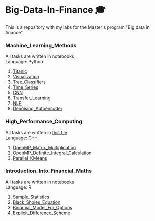 # Big-Data-In-Finance :mortar_board: 
This is a repository with my labs for the Master's program "Big data in finance" 

### Machine_Learning_Methods 
All tasks are written in notebooks  
Language: Python
1. [Titanic](https://github.com/ZhdanovPasha/Big-Data-In-Finance/blob/master/Machine_Learning_Methods/Lab01_Titanic/Lab01_Titanic.ipynb)
2. [Visualization](https://github.com/ZhdanovPasha/Big-Data-In-Finance/blob/master/Machine_Learning_Methods/Lab02_Visualization/Lab02_Visualization.ipynb)
3. [Tree_Classifiers](https://github.com/ZhdanovPasha/Big-Data-In-Finance/blob/master/Machine_Learning_Methods/Lab03_Tree_Classifiers/Lab03_Tree_Classifiers.ipynb)
4. [Time_Series](https://github.com/ZhdanovPasha/Big-Data-In-Finance/blob/master/Machine_Learning_Methods/Lab04_Time_Series/Lab04_Time_Series.ipynb)
5. [CNN](https://github.com/ZhdanovPasha/Big-Data-In-Finance/blob/master/Machine_Learning_Methods/Lab05_CNN_And_Lab06_Transfer_Learning/Lab05_CNN_and_Lab06_Transfer_Learning.ipynb)
6. [Transfer_Learning](https://github.com/ZhdanovPasha/Big-Data-In-Finance/blob/master/Machine_Learning_Methods/Lab05_CNN_And_Lab06_Transfer_Learning/Lab05_CNN_and_Lab06_Transfer_Learning.ipynb)
7. [NLP](https://github.com/ZhdanovPasha/Big-Data-In-Finance/blob/master/Machine_Learning_Methods/Lab07_NLP/Lab07_NLP.ipynb)
8. [Denoising_Autoencoder](https://github.com/ZhdanovPasha/Big-Data-In-Finance/blob/master/Machine_Learning_Methods/Lab08_Denoising_Autoencoder/Lab08_Denoising_Autoencoder.ipynb)

### High_Performance_Computing 
All tasks are written in [this file](https://github.com/ZhdanovPasha/Big-Data-In-Finance/blob/master/High_Performance_Computing/Tasks.pdf)  
Language: C++
1. [OpenMP_Matrix_Multiplication](https://github.com/ZhdanovPasha/Big-Data-In-Finance/blob/master/High_Performance_Computing/Lab01_OpenMP_Matrix_Multiplication/Lab01_OpenMP_Matrix_Multiplication.cpp)
2. [OpenMP_Definite_Integral_Calculation](https://github.com/ZhdanovPasha/Big-Data-In-Finance/blob/master/High_Performance_Computing/Lab02_OpenMP_Definite_Integral_Calculation/Lab02_OpenMP_Definite_Integral_Calculation.cpp)
3. [Parallel_KMeans](https://github.com/ZhdanovPasha/Big-Data-In-Finance/blob/master/High_Performance_Computing/Lab03_Parallel_KMeans/Lab03_Parallel_KMeans.cpp)

### Introduction_Into_Financial_Maths 
All tasks are written in notebooks  
Language: R  
1. [Sample_Statistics](https://github.com/ZhdanovPasha/Big-Data-In-Finance/blob/master/Introduction_Into_Financial_Maths/Lab01_Sample_Statistics/Lab01_Sample_Statistics.pdf)
2. [Black_Sholes_Equation](https://github.com/ZhdanovPasha/Big-Data-In-Finance/blob/master/Introduction_Into_Financial_Maths/Lab02_Black_Scholes_Equation/Lab02_Black_Scholes_Equation.pdf)
3. [Binomial_Model_For_Options](https://github.com/ZhdanovPasha/Big-Data-In-Finance/blob/master/Introduction_Into_Financial_Maths/Lab03_Binomial_Model_For_Options/Lab03_Binomial_Model_For_Options.pdf)
4. [Explicit_Difference_Scheme](https://github.com/ZhdanovPasha/Big-Data-In-Finance/blob/master/Introduction_Into_Financial_Maths/Lab04_Explicit_Difference_Scheme/Lab04_Explicit_Difference_Scheme.pdf)
